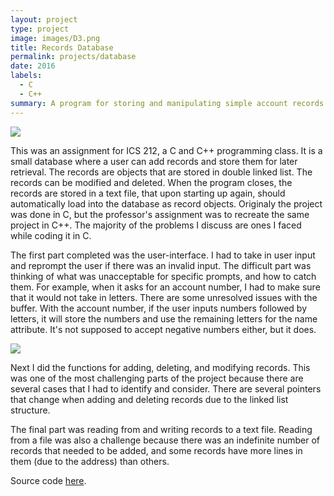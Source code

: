 ```yaml
---
layout: project
type: project
image: images/D3.png
title: Records Database
permalink: projects/database
date: 2016
labels:
  - C
  - C++
summary: A program for storing and manipulating simple account records
---
```


<img class="ui image" src="{{ site.baseurl }}/images/D1.png">

This was an assignment for ICS 212, a C and C++ programming class.
It is a small database where a user can add records and store them for later retrieval. The records are objects that are stored in double linked list. The records can be modified and deleted. When the program closes, the records are stored in a text file, that upon starting up again, should automatically load into the database as record objects. Originaly the project was done in C, but the professor's assignment was to recreate the same project in C++. The majority of the problems I discuss are ones I faced while coding it in C. 

The first part completed was the user-interface. I had to take in user input and reprompt the user if there was an invalid input. The difficult part was thinking of what was unacceptable for specific prompts, and how to catch them. For example, when it asks for an account number, I had to make sure that it would not take in letters. There are some unresolved issues with the buffer. With the account number, if the user inputs numbers followed by letters, it will store the numbers and use the remaining letters for the name attribute. It's not supposed to accept negative numbers either, but it does.

<img class="ui image" src="{{ site.baseurl }}/images/D2.png">

Next I did the functions for adding, deleting, and modifying records. This was one of the most challenging parts of the project because there are several cases that I had to identify and consider. There are several pointers that change when adding and deleting records due to the linked list structure. 

The final part was reading from and writing records to a text file. Reading from a file was also a challenge because there was an indefinite number of records that needed to be added, and some records have more lines in them (due to the address) than others. 

Source code [here](https://github.com/zach2heth/Account212).

